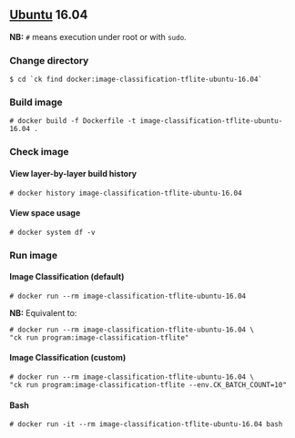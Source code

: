 ## [Ubuntu](https://hub.docker.com/_/ubuntu/) 16.04

**NB:** `#` means execution under root or with `sudo`.

### Change directory
```
$ cd `ck find docker:image-classification-tflite-ubuntu-16.04`
```

### Build image
```
# docker build -f Dockerfile -t image-classification-tflite-ubuntu-16.04 .
```

### Check image 
#### View layer-by-layer build history
```
# docker history image-classification-tflite-ubuntu-16.04
```
#### View space usage
```
# docker system df -v
```

### Run image

#### Image Classification (default)
```
# docker run --rm image-classification-tflite-ubuntu-16.04
```
**NB:** Equivalent to:
```
# docker run --rm image-classification-tflite-ubuntu-16.04 \
"ck run program:image-classification-tflite"
```

#### Image Classification (custom)
```
# docker run --rm image-classification-tflite-ubuntu-16.04 \
"ck run program:image-classification-tflite --env.CK_BATCH_COUNT=10"
```

#### Bash
```
# docker run -it --rm image-classification-tflite-ubuntu-16.04 bash
```
